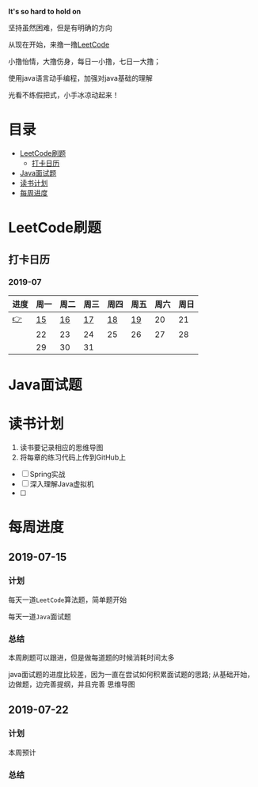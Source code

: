 **It's so hard to hold on**

坚持虽然困难，但是有明确的方向

从现在开始，来撸一撸[LeetCode](https://leetcode-cn.com/problemset/all/)

小撸怡情，大撸伤身，每日一小撸，七日一大撸；

使用java语言动手编程，加强对java基础的理解

光看不练假把式，小手冰凉动起来！

# 目录

- [LeetCode刷题](#LeetCode刷题)
    - [打卡日历](#打卡日历)
- [Java面试题](#Java面试题)
- [读书计划](#读书计划)
- [每周进度](#每周进度)

# LeetCode刷题

## 打卡日历

### 2019-07 

|进度|周一|周二|周三|周四|周五|周六|周日|
|--|--|--|--|--|--|--|--|
| [:point_right:](#2019-07-15)|[15](http://note.youdao.com/noteshare?id=f90c565223c5d5e3d31f8bceb0de5130&sub=FD37678AE985437CA4849D05DC076DEF) | [16](http://note.youdao.com/noteshare?id=cb8684c9804057f30f76d959e6aecbf8&sub=E80474F5D5D440728D117958F6D567F8) | [17](http://note.youdao.com/noteshare?id=76ec8b127450ea81e496e681b6412245&sub=E16B0F5E386247138FF701430F437A69) | [18](http://note.youdao.com/noteshare?id=9a8916b56e02c4aa663c968f2ef46044&sub=FD97A6FF9A4C4DF28B287D69DB75A5E5) | [19](http://note.youdao.com/noteshare?id=67aae30edf0dbfb231204edc0131b3e8&sub=24CF40CDF2674F98807A7B00B1A9AE40) | 20 | 21 |
||22|23|24|25|26|27|28|
||29|30|31|  |  |　|  |

# Java面试题



# 读书计划

1. 读书要记录相应的思维导图
2. 将每章的练习代码上传到GitHub上

- [ ] Spring实战
- [ ] 深入理解Java虚拟机
- [ ]  

# 每周进度

## 2019-07-15

### 计划

每天一道`LeetCode`算法题，简单题开始

每天一道`Java`面试题

### 总结

本周刷题可以跟进，但是做每道题的时候消耗时间太多

java面试题的进度比较差，因为一直在尝试如何积累面试题的思路;
从基础开始，边做题，边完善提纲，并且完善 思维导图


## 2019-07-22

### 计划

本周预计

### 总结






